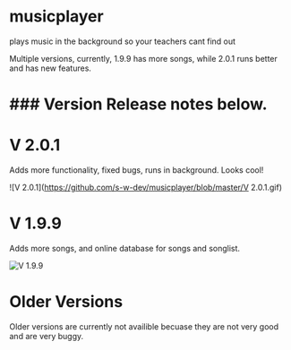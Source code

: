 # musicplayer
plays music in the background so your teachers cant find out

Multiple versions, currently, 1.9.9 has more songs, while 2.0.1 runs better and has new features.

# ### Version Release notes below. ###

# V 2.0.1

Adds more functionality, fixed bugs, runs in background. Looks cool!

![V 2.0.1](https://github.com/s-w-dev/musicplayer/blob/master/V 2.0.1.gif)

# V 1.9.9

Adds more songs, and online database for songs and songlist.

![V 1.9.9](https://github.com/WhiteFire356/musicplayer/blob/master/2.0.1.pic.png)

# Older Versions

Older versions are currently not availible becuase they are not very good and are very buggy.
